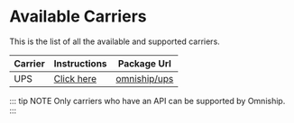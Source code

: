 # Available Carriers

This is the list of all the available and supported carriers.

Carrier | Instructions                   | Package Url
------- | ------------------------------ | ---------------------------------------------
UPS     | [Click here][ups-carrier-link] | [omniship/ups][ups-github-link]

::: tip NOTE
Only carriers who have an API can be supported by Omniship.
:::


[ups-carrier-link]: carrier-ups.md
[ups-github-link]: https://github.com/omniship/ups
